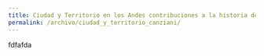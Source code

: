 ```yaml
---
title: Ciudad y Territorio en los Andes contribuciones a la historia del urbanismo prehispánico
permalink: /archivo/ciudad_y_territorio_canziani/
---
```

fdfafda
